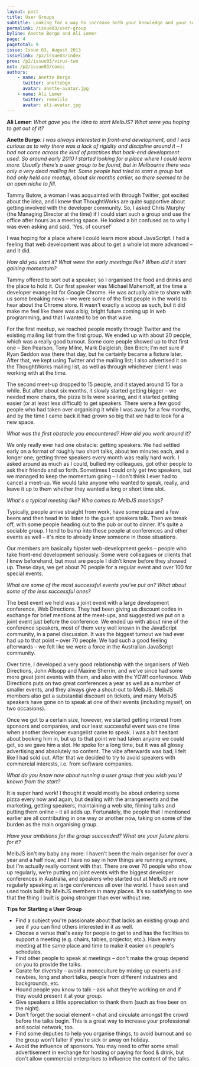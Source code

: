 ```yaml
---
layout: post
title: User Groups
subtitle: Looking for a way to increase both your knowledge and your social circle? Anette Bergo talks to Ali Lemer about the trials and tribulations – and the rewards – of starting up a user group.
permalink: /issue03/user-group
byline: Anette Bergo and Ali Lemer
page: 4
pagetotal: 9
issue: Issue 03, August 2013
issuelink: /p2/issue03/index
prev: /p2/issue03/virus-two
nxt: /p2/issue03/comic
authors:
    - name: Anette Bergo
      twitter: anettebgo
      avatar: anette-avatar.jpg
    - name: Ali Lemer
      twitter: remelila
      avatar: ali-avatar.jpg
---
```

**Ali Lemer**: *What gave you the idea to start MelbJS? What were you hoping to get out of it?*

**Anette Burgo**: *I was always interested in front-end development, and I was curious as to why there was a lack of rigidity and discipline around it – I had not come across the kind of practices that back-end development used. So around early 2010 I started looking for a place where I could learn more. Usually there’s a user group to be found, but in Melbourne there was only a very dead mailing list. Some people had tried to start a group but had only held one meetup, about six months earlier, so there seemed to be an open niche to fill.*

Tammy Butow, a woman I was acquainted with through Twitter, got excited about the idea, and I knew that ThoughtWorks are quite supportive about getting involved with the developer community. So, I asked Chris Murphy (the Managing Director at the time) if I could start such a group and use the office after hours as a meeting space. He looked a bit confused as to why I was even asking and said, ‘Yes, of course!’

I was hoping for a place where I could learn more about JavaScript. I had a feeling that web development was about to get a whole lot more advanced – and it did.

*How did you start it? What were the early meetings like? When did it start gaining momentum?*

Tammy offered to sort out a speaker, so I organised the food and drinks and the place to hold it. Our first speaker was Michael Mahemoff, at the time a developer evangelist for Google Chrome. He was actually able to share with us some breaking news – we were some of the first people in the world to hear about the Chrome store. It wasn't exactly a scoop as such, but it did make me feel like there was a big, bright future coming up in web programming, and that I wanted to be on that wave.

For the first meetup, we reached people mostly through Twitter and the existing mailing list from the first group. We ended up with about 20 people, which was a really good turnout. Some core people showed up to that first one – Ben Pearson, Tony Milne, Mark Dalgleish, Ben Birch; I'm not sure if Ryan Seddon was there that day, but he certainly became a fixture later. After that, we kept using Twitter and the mailing list; I also advertised it on the ThoughtWorks mailing list, as well as through whichever client I was working with at the time.

The second meet-up dropped to 15 people, and it stayed around 15 for a while. But after about six months, it slowly started getting bigger – we needed more chairs, the pizza bills were soaring, and it started getting easier (or at least less difficult) to get speakers. There were a few good people who had taken over organising it while I was away for a few months, and by the time I came back it had grown so big that we had to look for a new space.

*What was the first obstacle you encountered? How did you work around it?*

We only really ever had one obstacle: getting speakers. We had settled early on a format of roughly two short talks, about ten minutes each, and a longer one; getting three speakers every month was really hard work. I asked around as much as I could, bullied my colleagues, got other people to ask their friends and so forth. Sometimes I could only get two speakers, but we managed to keep the momentum going – I don't think I ever had to cancel a meet-up. We would take anyone who wanted to speak, really, and leave it up to them whether they wanted a long or short time slot.

*What's a typical meeting like? Who comes to MelbJS meetings?*

Typically, people arrive straight from work, have some pizza and a few beers and then head in to listen to the guest speakers talk. Then we break off, with some people heading out to the pub or out to dinner. It's quite a sociable group. I tend to bump into these people at conferences and other events as well – it's nice to already know someone in those situations.

Our members are basically hipster web-development geeks – people who take front-end development seriously. Some were colleagues or clients that I knew beforehand, but most are people I didn’t know before they showed up. These days, we get about 70 people for a regular event and over 100 for special events.

*What are some of the most successful events you've put on? What about some of the less successful ones?*

The best event we held was a joint event with a large development conference, Web Directions. They had been giving us discount codes in exchange for brief mentions at the meet-ups, and suggested we put on a joint event just before the conference. We ended up with about nine of the conference speakers, most of them very well known in the JavaScript community, in a panel discussion. It was the biggest turnout we had ever had up to that point – over 70 people. We had such a good feeling afterwards – we felt like we were a force in the Australian JavaScript community.

Over time, I developed a very good relationship with the organisers of Web Directions, John Allsopp and Maxine Sherrin, and we’ve since had some more great joint events with them, and also with the YOW! conference. Web Directions puts on two great conferences a year as well as a number of smaller events, and they always give a shout-out to MelbJS. MelbJS members also get a substantial discount on tickets, and many MelbJS speakers have gone on to speak at one of their events (including myself, on two occasions).

Once we got to a certain size, however, we started getting interest from sponsors and companies, and our least successful event was one time when another developer evangelist came to speak. I was a bit hesitant about booking him in, but up to that point we had taken anyone we could get, so we gave him a slot. He spoke for a long time, but it was all glossy advertising and absolutely no content. The vibe afterwards was bad; I felt like I had sold out. After that we decided to try to avoid speakers with commercial interests, i.e. from software companies.

*What do you know now about running a user group that you wish you'd known from the start?*

It is super hard work! I thought it would mostly be about ordering some pizza every now and again, but dealing with the arrangements and the marketing, getting speakers, maintaining a web site, filming talks and putting them online – it all adds up. Fortunately, the people that I mentioned earlier are all contributing in one way or another now, taking on some of the burden as the main organising group.

*Have your ambitions for the group succeeded? What are your future plans for it?*

MelbJS isn't my baby any more: I haven’t been the main organiser for over a year and a half now, and I have no say in how things are running anymore, but I'm actually really content with that. There are over 70 people who show up regularly, we’re putting on joint events with the biggest developer conferences in Australia, and speakers who started out at MelbJS are now regularly speaking at large conferences all over the world. I have seen and used tools built by MelbJS members in many places. It’s so satisfying to see that the thing I built is going stronger than ever without me.

**Tips for Starting a User Group**

- Find a subject you're passionate about that lacks an existing group and see if you can find others interested in it as well.
- Choose a venue that's easy for people to get to and has the facilities to support a meeting (e.g. chairs, tables, projector, etc.). Have every meeting at the same place and time to make it easier on people's schedules.
- Find other people to speak at meetings – don't make the group depend on you to provide the talks.
- Curate for diversity – avoid a monoculture by mixing up experts and newbies, long and short talks, people from different industries and backgrounds, etc.
- Hound people you know to talk – ask what they're working on and if they would present it at your group.
- Give speakers a little appreciation to thank them (such as free beer on the night).
- Don't forget the social element – chat and circulate amongst the crowd before the talks begin. This is a great way to increase your professional and social network, too.
- Find some deputies to help you organise things, to avoid burnout and so the group won't falter if you're sick or away on holiday.
- Avoid the influence of sponsors. You may need to offer some small advertisement in exchange for hosting or paying for food & drink, but don't allow commercial enterprises to influence the content of the talks.
